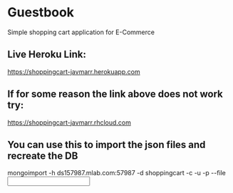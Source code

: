 # Guestbook

Simple shopping cart application for E-Commerce

## Live Heroku Link:
https://shoppingcart-javmarr.herokuapp.com

## If for some reason the link above does not work try:
https://shoppingcart-javmarr.rhcloud.com


## You can use this to import the json files and recreate the DB
mongoimport -h ds157987.mlab.com:57987 -d shoppingcart -c <collection> -u <user> -p <password> --file <input file>
